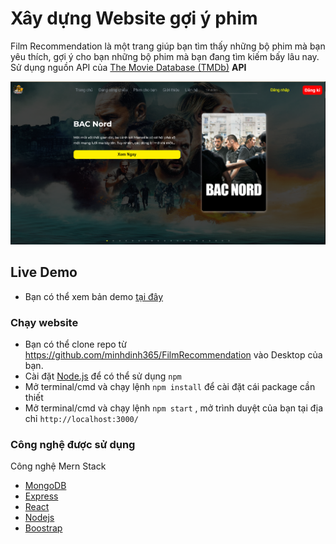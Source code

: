 # Xây dựng Website gợi ý phim

Film Recommendation là một trang giúp bạn tìm thấy những bộ phim mà bạn yêu thích, gợi ý cho bạn những bộ phim mà bạn đang tìm kiếm bấy lâu nay. Sử dụng nguồn API của [ The Movie Database (TMDb)][1] **API**

  [1]: https://www.themoviedb.org/documentation/api
![The Film recomend in Reactjs](https://github.com/minhdinh365/FilmRecommendation/blob/main/Project/public/images/demo.png)

## Live Demo
* Bạn có thể xem bản demo [tại đây](https://chom-phim.netlify.app/#/)


### Chạy website
* Bạn có thể clone repo từ https://github.com/minhdinh365/FilmRecommendation vào Desktop của bạn.
* Cài đặt [Node.js](https://nodejs.org/en/) để có thể sử dụng `npm`
* Mở terminal/cmd và chạy lệnh `npm install` để cài đặt cái package cần thiết
* Mở terminal/cmd và chạy lệnh `npm start` , mở trình duyệt của bạn tại địa chỉ `http://localhost:3000/`


### Công nghệ được sử dụng
Công nghệ Mern Stack
* [MongoDB](https://www.mongodb.com/)
* [Express](https://expressjs.com/)
* [React](https://reactjs.org/)
* [Nodejs](https://nodejs.dev/)
* [Boostrap](https://getbootstrap.com/)